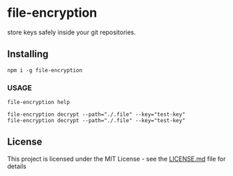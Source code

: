 # file-encryption

store keys safely inside your git repositories.

## Installing

```
npm i -g file-encryption
```

### USAGE

```
file-encryption help
```

```
file-encryption decrypt --path="./.file" --key="test-key"
file-encryption decrypt --path="./.file" --key="test-key"
```

## License

This project is licensed under the MIT License - see the [LICENSE.md](LICENSE.md) file for details

